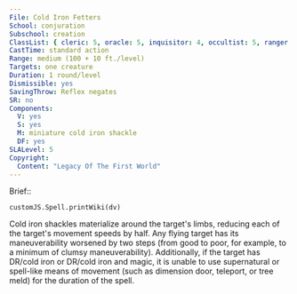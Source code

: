 ```yaml
---
File: Cold Iron Fetters
School: conjuration
Subschool: creation
ClassList: { cleric: 5, oracle: 5, inquisitor: 4, occultist: 5, ranger: 3, shaman: 5, sorcerer: 5, wizard: 5, summoner: 4, unchained summoner: 4, witch: 5 }
CastTime: standard action
Range: medium (100 + 10 ft./level)
Targets: one creature
Duration: 1 round/level
Dismissible: yes
SavingThrow: Reflex negates
SR: no
Components:
  V: yes
  S: yes
  M: miniature cold iron shackle
  DF: yes
SLALevel: 5
Copyright:
  Content: "Legacy Of The First World"
---
```

Brief:: 

```dataviewjs
customJS.Spell.printWiki(dv)
```

Cold iron shackles materialize around the target's limbs, reducing each of the target's movement speeds by half. Any flying target has its maneuverability worsened by two steps (from good to poor, for example, to a minimum of clumsy maneuverability). Additionally, if the target has DR/cold iron or DR/cold iron and magic, it is unable to use supernatural or spell-like means of movement (such as dimension door, teleport, or tree meld) for the duration of the spell.
